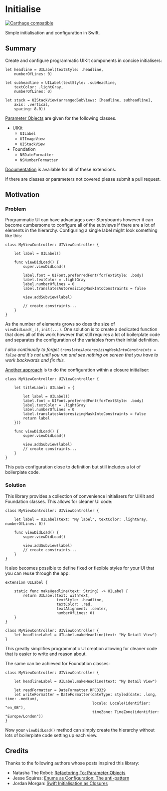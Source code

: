 # Initialise

[![Carthage compatible](https://img.shields.io/badge/Carthage-compatible-4BC51D.svg?style=flat)](https://github.com/Carthage/Carthage)


Simple initialisation and configuration in Swift.

## Summary

Create and configure programmatic UIKit components in concise initialisers:

	let headline = UILabel(textStyle: .headline,  
		numberOfLines: 0)
		
	let subheadline = UILabel(textStyle: .subHeadline, 
		textColor: .lightGray, 
		numberOfLines: 0)
	
	let stack = UIStackView(arrangedSubViews: [headline, subheadline],
		axis: .vertical,
		spacing: 8.0))
		
		
[Parameter Objects] are given for the following classes.

* UIKit
	* `UILabel`
	* `UIImageView`
	* `UIStackView`
* Foundation
	* `NSDateFormatter`
	* `NSNumberFormatter`

[Documentation](https://joshc89.github.io/Initialise/) is available for all of these extensions.

If there are classes or parameters not covered please submit a pull request.

## Motivation

### Problem

Programmatic UI can have advantages over Storyboards however it can become cumbersome to configure all of the subviews if there are a lot of elements in the hierarchy. Configuring a single label might look something like this:

    class MyViewController: UIViewController {
 
        let label = UILabel()
 
        func viewDidLoad() {
            super.viewDidLoad()
 
 			label.font = UIFont.preferredFont(forTextStyle: .body)
            label.textColor = .lightGray
            label.numberOfLines = 0
            label.translatesAutoresizingMaskIntoConstraints = false
            
            view.addSubview(label)
            
            // create constraints...
        }
    }

As the number of elements grows so does the size of `viewDidLoad(_:)`, `init(...)`. One solution is to create a dedicated function that does all of this work however that still requires a lot of boilerplate code and separates the configuration of the variables from their initial definition.

*I also continually to forget `translatesAutoresizingMaskIntoConstraints = false` and it's not until you run and see nothing on screen that you have to work backwards and fix this.*

[Another approach](https://medium.com/the-traveled-ios-developers-guide/swift-initialization-with-closures-5ea177f65a5#.i7xmervzc) is to do the configuration within a closure initialiser:

	class MyViewController: UIViewController {
 
        let titleLabel: UILabel = {
        
	        let label = UILabel()
    	    label.font = UIFont.preferredFont(forTextStyle: .body)
            label.textColor = .lightGray
            label.numberOfLines = 0
            label.translatesAutoresizingMaskIntoConstraints = false
            return label
        }()
        
        func viewDidLoad() {
            super.viewDidLoad()
 
 			view.addSubview(label)
            // create constraints...
        }
    }

This puts configuration close to definition but still includes a lot of boilerplate code.

### Solution

This library provides a collection of convenience initialisers for UIKit and Foundation classes. This allows for cleaner UI code:

	class MyViewController: UIViewController {
 
        let label = UILabel(text: "My label", textColor: .lightGray, numberOfLines: 0))
 
 		func viewDidLoad() {
            super.viewDidLoad()
 
 			view.addSubview(label)
            // create constraints...
        }
    }

It also becomes possible to define fixed or flexible styles for your UI that you can reuse through the app:

	extension UILabel {
 
    	static func makeHeadline(text: String) -> UILabel {
        	return UILabel(text: withText,
        				   textStyle: .headline,
            	           textColor: .red,
            	           textAlignment: .center,
                	       numberOfLines: 0)
    	}
	}
 
 	class MyViewController: UIViewController {
    	let headlineLabel = UILabel.makeHeadline(text: "My Detail View")
	}
	
This greatly simplifies programmatic UI creation allowing for cleaner code that is easier to write and reason about.

The same can be achieved for Foundation classes:

	class MyViewController: UIViewController {
	
	 	let headlineLabel = UILabel.makeHeadline(text: "My Detail View")
	 	
    	let readFormatter = DateFormatter.RFC3339
    	let writeFormatter = DateFormatter(dateType: styled(date: .long, time: .medium),
                                           locale: Locale(identifier: "en_GB"),
                                           timeZone: TimeZone(identifier: "Europe/London"))
	}	

Now your `viewDidLoad()` method can simply create the hierarchy without lots of boilerplate code setting up each view.

## Credits

Thanks to the following authors whose posts inspired this library:

- Natasha The Robot: [Refactoring To: Parameter Objects](https://www.natashatherobot.com/parameter-objects/)
- Jesse Squires: [Enums as Configuration: The anti-pattern](http://www.jessesquires.com/enums-as-configs/)
- Jordan Morgan: [Swift Initialisation as Closures](https://medium.com/the-traveled-ios-developers-guide/swift-initialization-with-closures-5ea177f65a5#.i7xmervzc)

[Parameter Objects]: (https://www.natashatherobot.com/parameter-objects/)
[Configuration Models]: (http://www.jessesquires.com/enums-as-configs/)

 